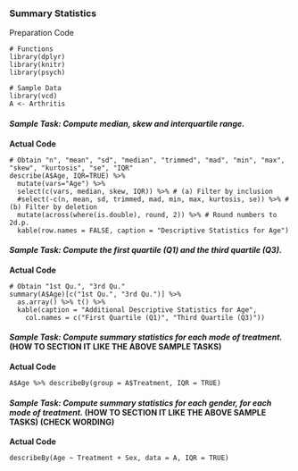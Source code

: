 ### Summary Statistics
Preparation Code
```
# Functions
library(dplyr)
library(knitr)
library(psych)

# Sample Data
library(vcd)
A <- Arthritis
```
#### **_Sample Task: Compute median, skew and interquartile range._**
**Actual Code**
```
# Obtain "n", "mean", "sd", "median", "trimmed", "mad", "min", "max", "skew", "kurtosis", "se", "IQR"
describe(A$Age, IQR=TRUE) %>%
  mutate(vars="Age") %>%
  select(c(vars, median, skew, IQR)) %>% # (a) Filter by inclusion
  #select(-c(n, mean, sd, trimmed, mad, min, max, kurtosis, se)) %>% # (b) Filter by deletion
  mutate(across(where(is.double), round, 2)) %>% # Round numbers to 2d.p.
  kable(row.names = FALSE, caption = "Descriptive Statistics for Age")
```
#### **_Sample Task: Compute the first quartile (Q1) and the third quartile (Q3)._**
**Actual Code**
```
# Obtain "1st Qu.", "3rd Qu."
summary(A$Age)[c("1st Qu.", "3rd Qu.")] %>%
  as.array() %>% t() %>%
  kable(caption = "Additional Descriptive Statistics for Age",
    col.names = c("First Quartile (Q1)", "Third Quartile (Q3)"))
```
#### **_Sample Task: Compute summary statistics for each mode of treatment._** (HOW TO SECTION IT LIKE THE ABOVE SAMPLE TASKS)
**Actual Code**
```
A$Age %>% describeBy(group = A$Treatment, IQR = TRUE)
```
#### **_Sample Task: Compute summary statistics for each gender, for each mode of treatment._** (HOW TO SECTION IT LIKE THE ABOVE SAMPLE TASKS) (CHECK WORDING)
**Actual Code**
```
describeBy(Age ~ Treatment + Sex, data = A, IQR = TRUE)
```
